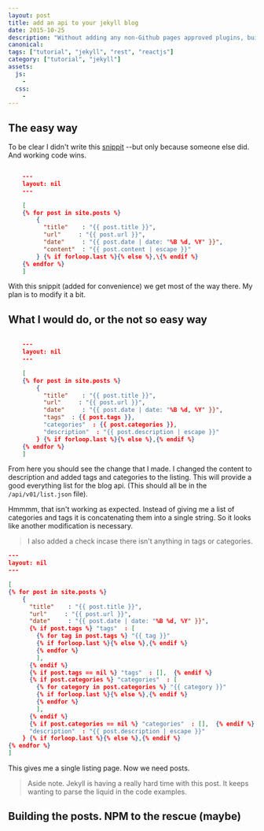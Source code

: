 ```yaml
---
layout: post
title: add an api to your jekyll blog
date: 2015-10-25
description: "Without adding any non-Github pages approved plugins, build a RESTfull api for your blog by adding a json endpoint."
canonical:
tags: ["tutorial", "jekyll", "rest", "reactjs"]
category: ["tutorial", "jekyll"]
assets:
  js:
    -
  css:
    -
---
```


## The easy way

To be clear I didn't write this [snippit](http://jekyllsnippets.com/excluding-jsonify-your-site/) --but only because someone else did. And working code wins.

```json

    ---
    layout: nil
    ---

    [
    {% for post in site.posts %}
        {
          "title"    : "{{ post.title }}",
          "url"     : "{{ post.url }}",
          "date"     : "{{ post.date | date: "%B %d, %Y" }}",
          "content"  : "{{ post.content | escape }}"
        } {% if forloop.last %}{% else %},\{% endif %}
    {% endfor %}
    ]

```

With this snippit (added for convenience) we get most of the way there. My plan is to modify it a bit.

## What I would do, or the not so easy way

```json

    ---
    layout: nil
    ---

    [
    {% for post in site.posts %}
        {
          "title"    : "{{ post.title }}",
          "url"     : "{{ post.url }}",
          "date"     : "{{ post.date | date: "%B %d, %Y" }}",
          "tags"  : {{ post.tags }},
          "categories"  : {{ post.categories }},
          "description"  : "{{ post.description | escape }}"
        } {% if forloop.last %}{% else %},{% endif %}
    {% endfor %}
    ]

```

From here you should see the change that I made. I changed the content to description and added tags and categories to the listing. This will provide a good everything list for the blog api. (This should all be in the ```/api/v01/list.json``` file).

Hmmmm, that isn't working as expected. Instead of giving me a list of categories and tags it is concatenating them into a single string. So it looks like another modification is necessary.

> I also added a check incase there isn't anything in tags or categories.

```json
---
layout: nil
---

[
{% for post in site.posts %}
    {
      "title"    : "{{ post.title }}",
      "url"     : "{{ post.url }}",
      "date"     : "{{ post.date | date: "%B %d, %Y" }}",
      {% if post.tags %} "tags"  : [
        {% for tag in post.tags %} "{{ tag }}"
        {% if forloop.last %}{% else %},{% endif %}
        {% endfor %}
        ],
      {% endif %}
      {% if post.tags == nil %} "tags"  : [],  {% endif %}
      {% if post.categories %} "categories"  : [
        {% for category in post.categories %} "{{ category }}"
        {% if forloop.last %}{% else %},{% endif %}
        {% endfor %}
        ],
      {% endif %}
      {% if post.categories == nil %} "categories"  : [],  {% endif %}
      "description"  : "{{ post.description | escape }}"
    } {% if forloop.last %}{% else %},{% endif %}
{% endfor %}
]

```

This gives me a single listing page. Now we need posts.

> Aside note. Jekyll is having a really hard time with this post. It keeps wanting to parse the liquid in the code examples.

## Building the posts. NPM to the rescue (maybe)


